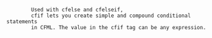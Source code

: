 
			Used with cfelse and cfelseif,
			cfif lets you create simple and compound conditional statements
			in CFML. The value in the cfif tag can be any expression.
		
